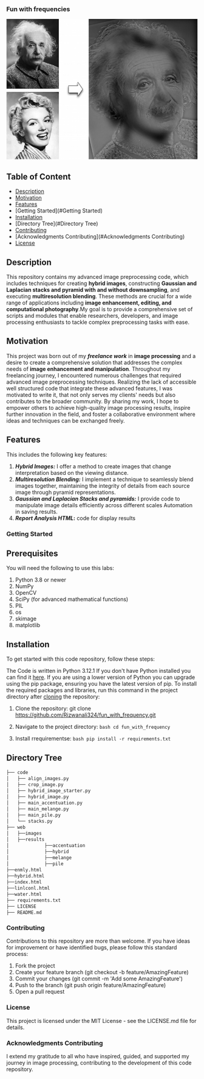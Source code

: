 ### Fun with frequencies
![](web/images/hybrid.jpg)
## Table of Content
  * [Description](#Description)
  * [Motivation](#Motivation)
  * [Features](#Features)
  * [Getting Started](#Getting Started)
  * [Installation](#installation)
  * [Directory Tree](#Directory Tree)
  * [Contributing](#Contributing) 
  * [Acknowledgments Contributing](#Acknowledgments Contributing)
  * [License](#license)
  
## Description
This repository contains my advanced image preprocessing code, which includes techniques for creating **hybrid images**, constructing **Gaussian and Laplacian stacks and pyramid with and without downsampling**, and executing **multiresolution blending**. These methods are crucial for a wide range of applications including **image enhancement, editing, and computational photography**.My goal is to provide a comprehensive set of scripts and modules that enable researchers, developers, and image processing enthusiasts to tackle complex preprocessing tasks with ease.

## Motivation
This project was born out of my **_freelance work_** in **image processing** and a desire to create a comprehensive solution that addresses the complex needs of **image enhancement and manipulation**. Throughout my freelancing journey, I encountered numerous challenges that required advanced image preprocessing techniques. Realizing the lack of accessible well structured code that integrate these advanced features, I was motivated to write it, that not only serves my clients' needs but also contributes to the broader community. By sharing my work, I hope to empower others to achieve high-quality image processing results, inspire further innovation in the field, and foster a collaborative environment where ideas and techniques can be exchanged freely.

## Features
This  includes the following key features:

1. **_Hybrid Images:_** I offer a method to create images that change interpretation based on the viewing distance.
2. **_Multiresolution Blending:_** I implement a technique to seamlessly blend images together, maintaining the integrity of details from each source image through pyramid representations.
3. **_Gaussian and Laplacian Stacks and pyramids:_** I provide code  to manipulate image details efficiently across different scales Automation in saving results.
4. **_Report Analysis HTML_:** code for display results



### Getting Started
## Prerequisites
You will need the following to use this labs:

1. Python 3.8 or newer
2. NumPy
3. OpenCV
4. SciPy (for advanced mathematical functions)
5. PIL 
6. os
7. skimage 
8. matplotlib



## Installation
To get started with this code repository, follow these steps:

The Code is written in Python 3.12.1 If you don't have Python installed you can find it [here](https://www.python.org/downloads/). If you are using a lower version of Python you can upgrade using the pip package, ensuring you have the latest version of pip. To install the required packages and libraries, run this command in the project directory after [cloning](https://www.howtogeek.com/451360/how-to-clone-a-github-repository/) the repository:
1. Clone the repository:
git clone https://github.com/Rizwanali324/fun_with_frequency.git

2. Navigate to the project directory:
 ```bash cd fun_with_frequency ```

3. Install rrequirementse:
 ```bash pip install -r requirements.txt ```

 ## Directory Tree 
```
├── code 
│   ├── align_images.py
│   ├── crop_image.py
│   ├── hybrid_image_starter.py
│   ├── hybrid_image.py
│   ├── main_accentuation.py
│   ├── main_melange.py
│   ├── main_pile.py
│   └── stacks.py
├── web
│   ├──images
│   ├──results
│             ├──accentuation
│             ├──hybrid
│             ├──melange
│             ├──pile
├──enmly.html
├──hybrid.html
├──index.html
├──linlconl.html
├──water.html
├── requirements.txt
├── LICENSE
├── README.md
```



### Contributing
Contributions to this repository are more than welcome. If you have ideas for improvement or have identified bugs, please follow this standard process:

1. Fork the project
2. Create your feature branch (git checkout -b feature/AmazingFeature)
3. Commit your changes (git commit -m 'Add some AmazingFeature')
4. Push to the branch (git push origin feature/AmazingFeature)
5. Open a pull request
### License
This project is licensed under the MIT License - see the LICENSE.md file for details.

### Acknowledgments Contributing
I extend my gratitude to all who have inspired, guided, and supported my journey in image processing, contributing to the development of this code repository.

